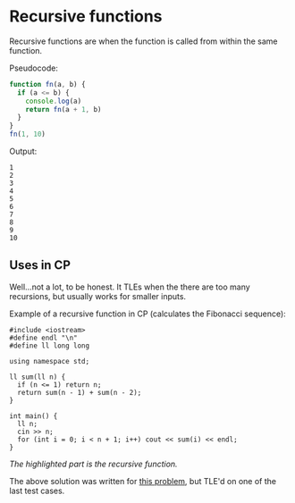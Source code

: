 # Recursive functions

Recursive functions are when the function is called from within the same function.

Pseudocode:

```js
function fn(a, b) {
  if (a <= b) {
    console.log(a)
    return fn(a + 1, b)
  }
}
fn(1, 10)
```

Output:

```text
1
2
3
4
5
6
7
8
9
10
```

## Uses in CP

Well...not a lot, to be honest. It TLEs when the there are too many recursions, but usually works for smaller inputs.

Example of a recursive function in CP (calculates the Fibonacci sequence):

```cpp{7-10}
#include <iostream>
#define endl "\n"
#define ll long long

using namespace std;

ll sum(ll n) {
  if (n <= 1) return n;
  return sum(n - 1) + sum(n - 2);
}

int main() {
  ll n;
  cin >> n;
  for (int i = 0; i < n + 1; i++) cout << sum(i) << endl;
}
```

_The highlighted part is the recursive function._

The above solution was written for [this problem](https://codebreaker.xyz/problem/fibo), but TLE'd on one of the last test cases.
